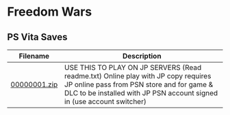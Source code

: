 # Freedom Wars

## PS Vita Saves

| Filename | Description |
|----------|-------------|
| [00000001.zip](00000001.zip) | USE THIS TO PLAY ON JP SERVERS (Read readme.txt) Online play with JP copy requires JP online pass from PSN store and for game & DLC to be installed with JP PSN account signed in (use account switcher)  |
